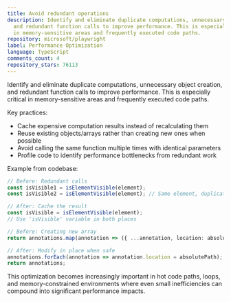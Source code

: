 ```yaml
---
title: Avoid redundant operations
description: Identify and eliminate duplicate computations, unnecessary object creation,
  and redundant function calls to improve performance. This is especially critical
  in memory-sensitive areas and frequently executed code paths.
repository: microsoft/playwright
label: Performance Optimization
language: TypeScript
comments_count: 4
repository_stars: 76113
---
```


Identify and eliminate duplicate computations, unnecessary object creation, and redundant function calls to improve performance. This is especially critical in memory-sensitive areas and frequently executed code paths.

Key practices:
- Cache expensive computation results instead of recalculating them
- Reuse existing objects/arrays rather than creating new ones when possible  
- Avoid calling the same function multiple times with identical parameters
- Profile code to identify performance bottlenecks from redundant work

Example from codebase:
```typescript
// Before: Redundant calls
const isVisible1 = isElementVisible(element);
const isVisible2 = isElementVisible(element); // Same element, duplicate call

// After: Cache the result
const isVisible = isElementVisible(element);
// Use 'isVisible' variable in both places

// Before: Creating new array
return annotations.map(annotation => ({ ...annotation, location: absolutePath }));

// After: Modify in place when safe
annotations.forEach(annotation => annotation.location = absolutePath);
return annotations;
```

This optimization becomes increasingly important in hot code paths, loops, and memory-constrained environments where even small inefficiencies can compound into significant performance impacts.